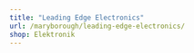 ```yaml
---
title: "Leading Edge Electronics"
url: /maryborough/leading-edge-electronics/
shop: Elektronik
---
```

